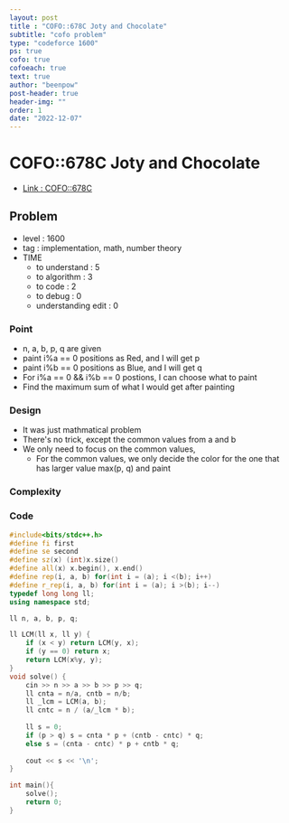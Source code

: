 ```yaml
---
layout: post
title : "COFO::678C Joty and Chocolate"
subtitle: "cofo problem"
type: "codeforce 1600"
ps: true
cofo: true
cofoeach: true
text: true
author: "beenpow"
post-header: true
header-img: ""
order: 1
date: "2022-12-07"
---
```

# COFO::678C Joty and Chocolate
- [Link : COFO::678C](https://codeforces.com/problemset/problem/678/C)


## Problem 

- level : 1600
- tag : implementation, math, number theory
- TIME
  - to understand    : 5
  - to algorithm     : 3
  - to code          : 2
  - to debug         : 0
  - understanding edit : 0 

### Point
- n, a, b, p, q are given
- paint i%a == 0 positions as Red, and I will get p
- paint i%b == 0 positions as Blue, and I will get q
- For i%a == 0 && i%b == 0 postions, I can choose what to paint
- Find the maximum sum of what I would get after painting

### Design
- It was just mathmatical problem
- There's no trick, except the common values from a and b
- We only need to focus on the common values,
  - For the common values, we only decide the color for the one that has larger value max(p, q) and paint

### Complexity

### Code

```cpp
#include<bits/stdc++.h>
#define fi first
#define se second
#define sz(x) (int)x.size()
#define all(x) x.begin(), x.end()
#define rep(i, a, b) for(int i = (a); i <(b); i++)
#define r_rep(i, a, b) for(int i = (a); i >(b); i--)
typedef long long ll;
using namespace std;

ll n, a, b, p, q;

ll LCM(ll x, ll y) {
    if (x < y) return LCM(y, x);
    if (y == 0) return x;
    return LCM(x%y, y);
}
void solve() {
    cin >> n >> a >> b >> p >> q;
    ll cnta = n/a, cntb = n/b;
    ll _lcm = LCM(a, b);
    ll cntc = n / (a/_lcm * b);
    
    ll s = 0;
    if (p > q) s = cnta * p + (cntb - cntc) * q;
    else s = (cnta - cntc) * p + cntb * q;
    
    cout << s << '\n';
}

int main(){
    solve();
    return 0;
}
```
